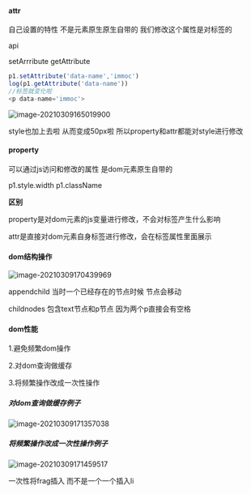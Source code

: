 #### attr

自己设置的特性 不是元素原生原生自带的 我们修改这个属性是对标签的

api

setArrribute  getAttribute

```js
p1.setAttribute('data-name','immoc')
log(p1.getAttribute('data-name'))
//标签就变化啦
<p data-name='immoc'>
```

![image-20210309165019900](https://i.loli.net/2021/03/09/iTwqP82LgsG4WMI.png)

style也加上去啦 从而变成50px啦 所以property和attr都能对style进行修改

#### property

可以通过js访问和修改的属性 是dom元素原生自带的

p1.style.width p1.className





**区别**

property是对dom元素的js变量进行修改，不会对标签产生什么影响

attr是直接对dom元素自身标签进行修改，会在标签属性里面展示





#### dom结构操作

![image-20210309170439969](https://i.loli.net/2021/03/09/j815cMLDrqJAgxY.png)

appendchild 当时一个已经存在的节点时候 节点会移动

childnodes 包含text节点和p节点 因为两个p直接会有空格

#### dom性能

1.避免频繁dom操作

2.对dom查询做缓存

3.将频繁操作改成一次性操作

##### 对dom查询做缓存例子

![image-20210309171357038](https://i.loli.net/2021/03/09/ZrRe2xiHWYg4BGM.png)

##### 将频繁操作改成一次性操作例子

![image-20210309171459517](https://i.loli.net/2021/03/09/h7vBadqGo463mUT.png)

一次性将frag插入 而不是一个一个插入li